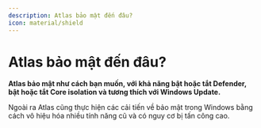 ```yaml
---
description: Atlas bảo mật đến đâu?
icon: material/shield
---
```


# Atlas bảo mật đến đâu?

**Atlas bảo mật như cách bạn muốn, với khả năng bật hoặc tắt Defender, bật hoặc tắt Core isolation và tương thích với Windows Update.**

Ngoài ra Atlas cũng thực hiện các cải tiến về bảo mật trong Windows bằng cách vô hiệu hóa nhiều tính năng cũ và có nguy cơ bị tấn công cao.
